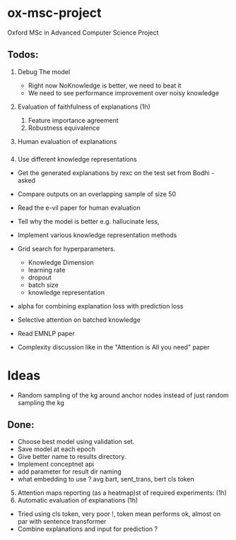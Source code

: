 # ox-msc-project

Oxford MSc in Advanced Computer Science Project

## Todos:
1. Debug The model
   - Right now NoKnowledge is better, we need to beat it
   - We need to see performance improvement over noisy knowledge

2. Evaluation of faithfulness of explanations (1h)
    1. Feature importance agreement
    2. Robustness equivalence
3. Human evaluation of explanations
###
4. Use different knowledge representations

- Get the generated explanations by rexc on the test set from Bodhi - asked
- Compare outputs on an overlapping sample of size 50
- Read the e-vil paper for human evaluation
- Tell why the model is better e.g. hallucinate less,
- Implement various knowledge representation methods
- Grid search for hyperparameters.
    - Knowledge Dimension
    - learning rate
    - dropout
    - batch size
    - knowledge representation

- alpha for combining explanation loss with prediction loss
- Selective attention on batched knowledge
- Read EMNLP paper
- Complexity discussion like in the "Attention is All you need" paper

# Ideas

- Random sampling of the kg around anchor nodes instead of just random sampling the kg

## Done:

- Choose best model using validation set.
- Save model at each epoch
- Give better name to results directory.
- Implement conceptnet api
- add parameter for result dir naming
- what embedding to use ? avg bart, sent_trans, bert cls token 
5. Attention maps reporting (as a heatmap)st of required experiments: (1h)
6. Automatic evaluation of explanations (1h)
- Tried using cls token, very poor !, token mean performs ok, almost on par with sentence transformer
- Combine explanations and input for prediction ?